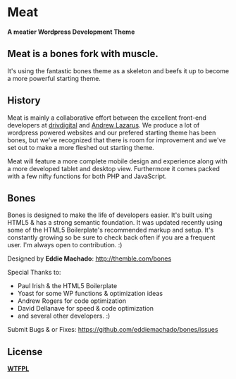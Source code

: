 # Meat
__A meatier Wordpress Development Theme__

## Meat is a bones fork with muscle.

It's using the fantastic bones theme as a skeleton and beefs it up to become a more powerful starting theme.

## History

Meat is mainly a collaborative effort between the excellent front-end developers at [drivdigital](https://www.drivdigital.no) and [Andrew Lazarus](http://www.eyeversuseye.co.uk/). We produce a lot of wordpress powered websites and our prefered starting theme has been bones, but we've recognized that there is room for improvement and we've set out to make a more fleshed out starting theme.

Meat will feature a more complete mobile design and experience along with a more developed tablet and desktop view. Furthermore it comes packed with a few nifty functions for both PHP and JavaScript.

## Bones

Bones is designed to make the life of developers easier. It's built
using HTML5 & has a strong semantic foundation. It was updated recently
using some of the HTML5 Boilerplate's recommended markup and setup.
It's constantly growing so be sure to check back often if you are a
frequent user. I'm always open to contribution. :)

Designed by **Eddie Machado**: http://themble.com/bones

Special Thanks to:
* Paul Irish & the HTML5 Boilerplate
* Yoast for some WP functions & optimization ideas
* Andrew Rogers for code optimization
* David Dellanave for speed & code optimization
* and several other developers. :)

Submit Bugs & or Fixes:
https://github.com/eddiemachado/bones/issues


## License
__[WTFPL](http://sam.zoy.org/wtfpl/)__
